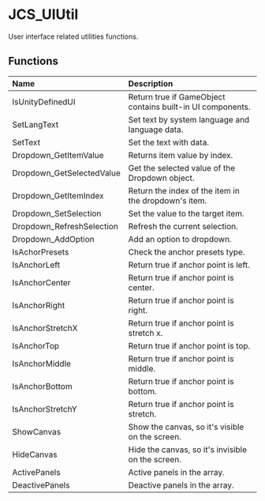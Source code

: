 # JCS_UIUtil

User interface related utilities functions.

## Functions

| Name                      | Description                                                |
|:--------------------------|:-----------------------------------------------------------|
| IsUnityDefinedUI          | Return true if GameObject contains built-in UI components. |
| SetLangText               | Set text by system language and language data.             |
| SetText                   | Set the text with data.                                    |
| Dropdown_GetItemValue     | Returns item value by index.                               |
| Dropdown_GetSelectedValue | Get the selected value of the Dropdown object.             |
| Dropdown_GetItemIndex     | Return the index of the item in the dropdown's item.           |
| Dropdown_SetSelection     | Set the value to the target item.                          |
| Dropdown_RefreshSelection | Refresh the current selection.                             |
| Dropdown_AddOption        | Add an option to dropdown.                                 |
| IsAchorPresets            | Check the anchor presets type.                             |
| IsAnchorLeft              | Return true if anchor point is left.                       |
| IsAnchorCenter            | Return true if anchor point is center.                     |
| IsAnchorRight             | Return true if anchor point is right.                      |
| IsAnchorStretchX          | Return true if anchor point is stretch x.                  |
| IsAnchorTop               | Return true if anchor point is top.                        |
| IsAnchorMiddle            | Return true if anchor point is middle.                     |
| IsAnchorBottom            | Return true if anchor point is bottom.                     |
| IsAnchorStretchY          | Return true if anchor point is stretch.                    |
| ShowCanvas                | Show the canvas, so it's visible on the screen.            |
| HideCanvas                | Hide the canvas, so it's invisible on the screen.          |
| ActivePanels              | Active panels in the array.                                |
| DeactivePanels            | Deactive panels in the array.                              |
